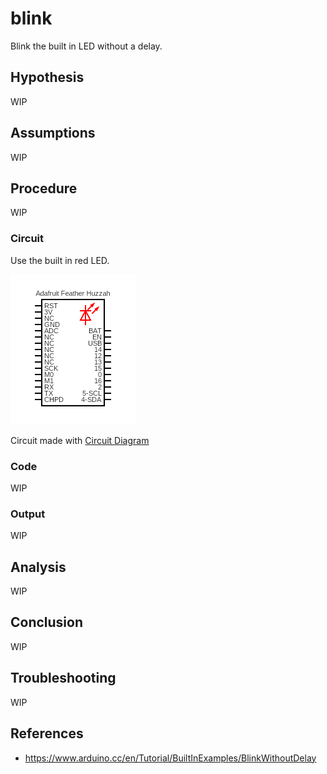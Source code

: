 # blink

Blink the built in LED without a delay.

## Hypothesis

WIP

## Assumptions

WIP

## Procedure

WIP

### Circuit

Use the built in red LED.

![](../assets/images/circuit-blink.png)

Circuit made with [Circuit Diagram](https://www.circuit-diagram.org/)

### Code

WIP

### Output

WIP

## Analysis

WIP

## Conclusion

WIP

## Troubleshooting

WIP

## References
- https://www.arduino.cc/en/Tutorial/BuiltInExamples/BlinkWithoutDelay
